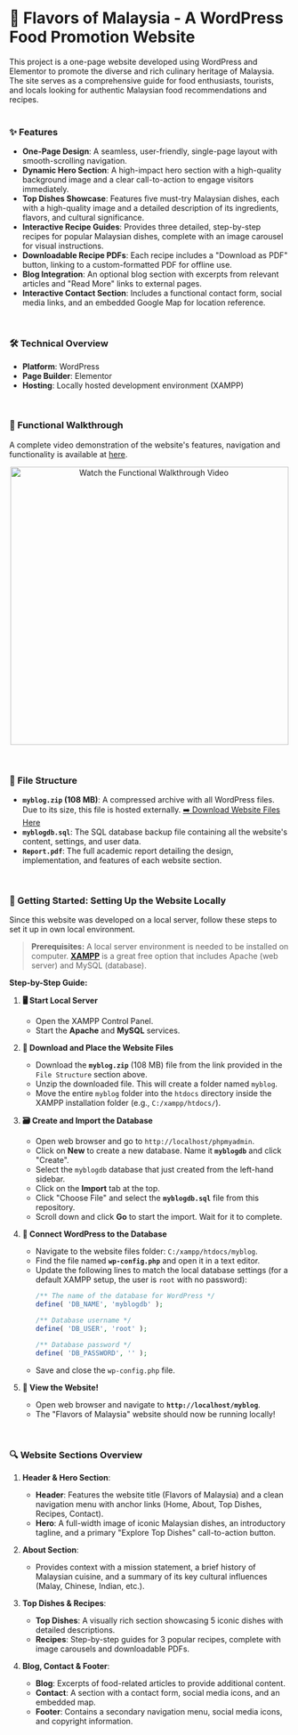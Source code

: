 # 🍜 Flavors of Malaysia - A WordPress Food Promotion Website

This project is a one-page website developed using WordPress and Elementor to promote the diverse and rich culinary heritage of Malaysia. The site serves as a comprehensive guide for food enthusiasts, tourists, and locals looking for authentic Malaysian food recommendations and recipes.
<br><br>

### ✨ Features
- **One-Page Design**: A seamless, user-friendly, single-page layout with smooth-scrolling navigation.
- **Dynamic Hero Section**: A high-impact hero section with a high-quality background image and a clear call-to-action to engage visitors immediately.
- **Top Dishes Showcase**: Features five must-try Malaysian dishes, each with a high-quality image and a detailed description of its ingredients, flavors, and cultural significance.
- **Interactive Recipe Guides**: Provides three detailed, step-by-step recipes for popular Malaysian dishes, complete with an image carousel for visual instructions.
- **Downloadable Recipe PDFs**: Each recipe includes a "Download as PDF" button, linking to a custom-formatted PDF for offline use.
- **Blog Integration**: An optional blog section with excerpts from relevant articles and "Read More" links to external pages.
- **Interactive Contact Section**: Includes a functional contact form, social media links, and an embedded Google Map for location reference.
<br>

### 🛠️ Technical Overview
- **Platform**: WordPress
- **Page Builder**: Elementor
- **Hosting**: Locally hosted development environment (XAMPP)
<br>

### 🎥 Functional Walkthrough
A complete video demonstration of the website's features, navigation and functionality is available at [here](https://youtu.be/PU_guG74S0U).

<p align="center">
    <a href="https://youtu.be/PU_guG74S0U">
        <img src="https://github.com/user-attachments/assets/dab02c70-d44b-48c1-a13c-381c9d43f416" alt="Watch the Functional Walkthrough Video" width="500"/>
    </a>
</p>
<br>

### 📁 File Structure
- **`myblog.zip` (108 MB)**: A compressed archive with all WordPress files. Due to its size, this file is hosted externally. [➡️ Download Website Files Here](https://drive.google.com/file/d/1fqK9MaGHuMH7PN-NIqPw0iNFVoRMRNN5/view?usp=sharing)
- **`myblogdb.sql`**: The SQL database backup file containing all the website's content, settings, and user data.
- **`Report.pdf`**: The full academic report detailing the design, implementation, and features of each website section.
<br>

### 🚀 Getting Started: Setting Up the Website Locally

Since this website was developed on a local server, follow these steps to set it up in own local environment.

> **Prerequisites:**
> A local server environment is needed to be installed on computer. **[XAMPP](https://www.apachefriends.org/index.html)** is a great free option that includes Apache (web server) and MySQL (database).

**Step-by-Step Guide:**

1.  **🖥️ Start Local Server**
    -   Open the XAMPP Control Panel.
    -   Start the **Apache** and **MySQL** services.

2.  **📂 Download and Place the Website Files**
    -   Download the **`myblog.zip`** (108 MB) file from the link provided in the `File Structure` section above.
    -   Unzip the downloaded file. This will create a folder named `myblog`.
    -   Move the entire `myblog` folder into the `htdocs` directory inside the XAMPP installation folder (e.g., `C:/xampp/htdocs/`).

3.  **🗃️ Create and Import the Database**
    -   Open web browser and go to `http://localhost/phpmyadmin`.
    -   Click on **New** to create a new database. Name it **`myblogdb`** and click "Create".
    -   Select the `myblogdb` database that just created from the left-hand sidebar.
    -   Click on the **Import** tab at the top.
    -   Click "Choose File" and select the **`myblogdb.sql`** file from this repository.
    -   Scroll down and click **Go** to start the import. Wait for it to complete.

4.  **🔗 Connect WordPress to the Database**
    -   Navigate to the website files folder: `C:/xampp/htdocs/myblog`.
    -   Find the file named **`wp-config.php`** and open it in a text editor.
    -   Update the following lines to match the local database settings (for a default XAMPP setup, the user is `root` with no password):
        ```php
        /** The name of the database for WordPress */
        define( 'DB_NAME', 'myblogdb' );

        /** Database username */
        define( 'DB_USER', 'root' );

        /** Database password */
        define( 'DB_PASSWORD', '' );
        ```
    -   Save and close the `wp-config.php` file.

5.  **🎉 View the Website!**
    -   Open web browser and navigate to **`http://localhost/myblog`**.
    -   The "Flavors of Malaysia" website should now be running locally!
<br>

### 🔍 Website Sections Overview
1.  **Header & Hero Section**:
    -   **Header**: Features the website title (Flavors of Malaysia) and a clean navigation menu with anchor links (Home, About, Top Dishes, Recipes, Contact).
    -   **Hero**: A full-width image of iconic Malaysian dishes, an introductory tagline, and a primary "Explore Top Dishes" call-to-action button.

2.  **About Section**:
    -   Provides context with a mission statement, a brief history of Malaysian cuisine, and a summary of its key cultural influences (Malay, Chinese, Indian, etc.).

3.  **Top Dishes & Recipes**:
    -   **Top Dishes**: A visually rich section showcasing 5 iconic dishes with detailed descriptions.
    -   **Recipes**: Step-by-step guides for 3 popular recipes, complete with image carousels and downloadable PDFs.

4.  **Blog, Contact & Footer**:
    -   **Blog**: Excerpts of food-related articles to provide additional content.
    -   **Contact**: A section with a contact form, social media icons, and an embedded map.
    -   **Footer**: Contains a secondary navigation menu, social media icons, and copyright information.
<br>
